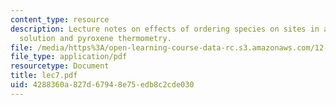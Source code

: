 ```yaml
---
content_type: resource
description: Lecture notes on effects of ordering species on sites in a crystalline
  solution and pyroxene thermometry.
file: /media/https%3A/open-learning-course-data-rc.s3.amazonaws.com/12-480-thermodynamics-for-geoscientists-fall-2006/4288360a827d67948e75edb8c2cde030_lec7.pdf
file_type: application/pdf
resourcetype: Document
title: lec7.pdf
uid: 4288360a-827d-6794-8e75-edb8c2cde030
---
```

